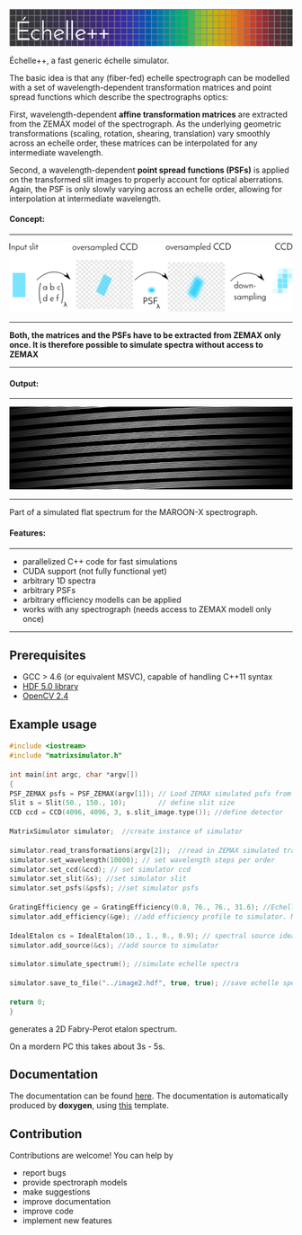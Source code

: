 ![EchelleSimulator](https://github.com/Stuermer/EchelleSimulator/blob/master/doc/logo.png "Echelle Simulator")


Échelle++, a fast generic échelle simulator.


The basic idea is that any (fiber-fed) echelle spectrograph can be modelled with a set of wavelength-dependent transformation matrices and point spread functions which describe the spectrographs optics:

First, wavelength-dependent **affine transformation matrices** are extracted from the ZEMAX model of the spectrograph. As the underlying geometric transformations (scaling, rotation, shearing, translation) vary smoothly across an echelle order, these matrices can be interpolated for any intermediate wavelength.

Second, a wavelength-dependent **point spread functions (PSFs)** is applied on the transformed slit images to properly account for optical aberrations. Again, the PSF is only slowly varying across an echelle order, allowing for interpolation at intermediate wavelength.

#### Concept:
---
![Echelle simulation](https://github.com/Stuermer/EchelleSimulator/blob/master/doc/intro.png "Echelle simulation")

---

**Both, the matrices and the PSFs have to be extracted from ZEMAX only once. It is therefore possible to simulate spectra without access to ZEMAX**

---

#### Output:

---
![Echelle spectrum](https://github.com/Stuermer/EchelleSimulator/blob/master/doc/flat.png "Simulated Echelle")

---
Part of a simulated flat spectrum for the MAROON-X spectrograph.

#### Features:

---
 * parallelized C++ code for fast simulations
 * CUDA support (not fully functional yet)
 * arbitrary 1D spectra
 * arbitrary PSFs
 * arbitrary efficiency modells can be applied
 * works with any spectrograph (needs access to ZEMAX modell only once)

---

## Prerequisites
 * GCC > 4.6 (or equivalent MSVC), capable of handling C++11 syntax
 * [HDF 5.0 library](https://www.hdfgroup.org/hdf5/)
 * [OpenCV 2.4](http://opencv.org/)
 
## Example usage
```c++
#include <iostream>
#include "matrixsimulator.h"

int main(int argc, char *argv[])
{
PSF_ZEMAX psfs = PSF_ZEMAX(argv[1]); // Load ZEMAX simulated psfs from file
Slit s = Slit(50., 150., 10);        // define slit size
CCD ccd = CCD(4096, 4096, 3, s.slit_image.type()); //define detector

MatrixSimulator simulator;  //create instance of simulator

simulator.read_transformations(argv[2]);  //read in ZEMAX simulated transformation matrices
simulator.set_wavelength(10000); // set wavelength steps per order
simulator.set_ccd(&ccd); // set simulator ccd
simulator.set_slit(&s); //set simulator slit
simulator.set_psfs(&psfs); //set simulator psfs

GratingEfficiency ge = GratingEfficiency(0.8, 76., 76., 31.6); //Echelle Grating efficiency
simulator.add_efficiency(&ge); //add efficiency profile to simulator. More profiles can be added

IdealEtalon cs = IdealEtalon(10., 1., 0., 0.9); // spectral source ideal etalon
simulator.add_source(&cs); //add source to simulator

simulator.simulate_spectrum(); //simulate echelle spectra 

simulator.save_to_file("../image2.hdf", true, true); //save echelle spectrum to file

return 0;
}
```

generates a 2D Fabry-Perot etalon spectrum.

On a mordern PC this takes about 3s - 5s.

## Documentation
The documentation can be found [here](https://stuermer.github.io/EchelleSimulator).
The documentation is automatically produced by **doxygen**, using [this](https://github.com/Velron/doxygen-bootstrapped) template.

## Contribution
Contributions are welcome! You can help by 
* report bugs
* provide spectroraph models
* make suggestions 
* improve documentation
* improve code
* implement new features
